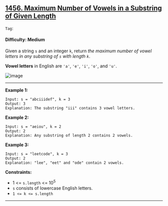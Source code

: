 ## [1456. Maximum Number of Vowels in a Substring of Given Length](https://leetcode.com/problems/maximum-number-of-vowels-in-a-substring-of-given-length/)

```Tag```:

#### Difficulty: Medium

Given a string ```s``` and an integer ```k```, return _the maximum number of vowel letters in any substring of ```s``` with length ```k```_.

__Vowel letters__ in English are ```'a'```, ```'e'```, ```'i'```, ```'o'```, and ```'u'```.

![image](https://user-images.githubusercontent.com/35042430/236581371-82156d4a-b797-46b5-aa50-9344dfa866d5.png)

---

__Example 1:__
```
Input: s = "abciiidef", k = 3
Output: 3
Explanation: The substring "iii" contains 3 vowel letters.
```

__Example 2:__
```
Input: s = "aeiou", k = 2
Output: 2
Explanation: Any substring of length 2 contains 2 vowels.
```

__Example 3:__
```
Input: s = "leetcode", k = 3
Output: 2
Explanation: "lee", "eet" and "ode" contain 2 vowels.
```

__Constraints:__

- 1 <= ```s.length``` <= 10<sup>5</sup>
- ```s``` consists of lowercase English letters.
- ```1 <= k <= s.length```

---

